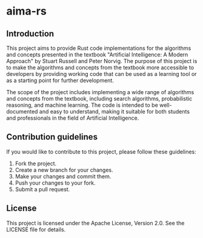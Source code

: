 # aima-rs

## Introduction

This project aims to provide Rust code implementations for the algorithms and
concepts presented in the textbook "Artificial Intelligence: A Modern Approach"
by Stuart Russell and Peter Norvig. The purpose of this project is to make the
algorithms and concepts from the textbook more accessible to developers by
providing working code that can be used as a learning tool or as a starting
point for further development.

The scope of the project includes implementing a wide range of algorithms and
concepts from the textbook, including search algorithms, probabilistic
reasoning, and machine learning. The code is intended to be well-documented and
easy to understand, making it suitable for both students and professionals in
the field of Artificial Intelligence.

## Contribution guidelines

If you would like to contribute to this project, please follow these guidelines:

1. Fork the project.
2. Create a new branch for your changes.
3. Make your changes and commit them.
4. Push your changes to your fork.
5. Submit a pull request.

## License

This project is licensed under the Apache License, Version 2.0. See the LICENSE
file for details.
